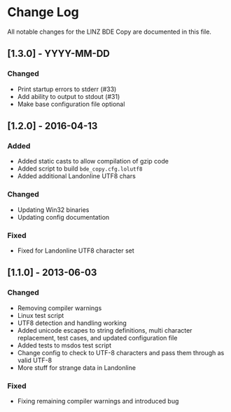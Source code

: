 # Change Log

All notable changes for the LINZ BDE Copy are documented in this file.

## [1.3.0] - YYYY-MM-DD
### Changed
- Print startup errors to stderr (#33)
- Add ability to output to stdout (#31)
- Make base configuration file optional

## [1.2.0] - 2016-04-13
### Added
- Added static casts to allow compilation of gzip code
- Added script to build `bde_copy.cfg.lolutf8`
- Added additional Landonline UTF8 chars

### Changed
- Updating Win32 binaries
- Updating config documentation

### Fixed
- Fixed for Landonline UTF8 character set

## [1.1.0] - 2013-06-03
### Changed
- Removing compiler warnings
- Linux test script
- UTF8 detection and handling working
- Added unicode escapes to string definitions, multi character replacement, test cases, and updated configuration file
- Added tests to msdos test script
- Change config to check to UTF-8 characters and pass them through as valid UTF-8
- More stuff for strange data in Landonline

### Fixed
- Fixing remaining compiler warnings and introduced bug


